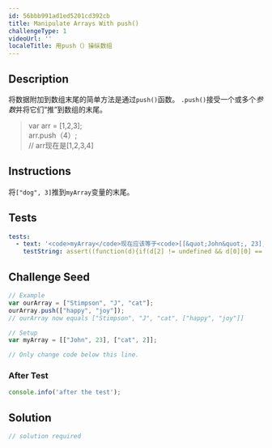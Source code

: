 ```yaml
---
id: 56bbb991ad1ed5201cd392cb
title: Manipulate Arrays With push()
challengeType: 1
videoUrl: ''
localeTitle: 用push（）操纵数组
---
```


## Description
<section id="description">将数据附加到数组末尾的简单方法是通过<code>push()</code>函数。 <code>.push()</code>接受一个或多个<dfn>参数</dfn>并将它们“推”到数组的末尾。 <blockquote> var arr = [1,2,3]; <br> arr.push（4）; <br> // arr现在是[1,2,3,4] </blockquote></section>

## Instructions
<section id="instructions">将<code>[&quot;dog&quot;, 3]</code>推到<code>myArray</code>变量的末尾。 </section>

## Tests
<section id='tests'>

```yml
tests:
  - text: '<code>myArray</code>现在应该等于<code>[[&quot;John&quot;, 23], [&quot;cat&quot;, 2], [&quot;dog&quot;, 3]]</code> 。'
    testString: assert((function(d){if(d[2] != undefined && d[0][0] == 'John' && d[0][1] === 23 && d[2][0] == 'dog' && d[2][1] === 3 && d[2].length == 2){return true;}else{return false;}})(myArray), '<code>myArray</code> should now equal <code>[["John", 23], ["cat", 2], ["dog", 3]]</code>.');

```

</section>

## Challenge Seed
<section id='challengeSeed'>

<div id='js-seed'>

```js
// Example
var ourArray = ["Stimpson", "J", "cat"];
ourArray.push(["happy", "joy"]);
// ourArray now equals ["Stimpson", "J", "cat", ["happy", "joy"]]

// Setup
var myArray = [["John", 23], ["cat", 2]];

// Only change code below this line.

```

</div>


### After Test
<div id='js-teardown'>

```js
console.info('after the test');
```

</div>

</section>

## Solution
<section id='solution'>

```js
// solution required
```
</section>
